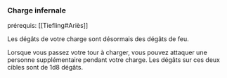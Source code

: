 ### Charge infernale

prérequis: [[Tiefling#Ariès]]

Les dégâts de votre charge sont désormais des dégâts de feu.

Lorsque vous passez votre tour à charger, vous pouvez attaquer une personne supplémentaire pendant votre charge. Les dégâts sur ces deux cibles sont de 1d8 dégâts.